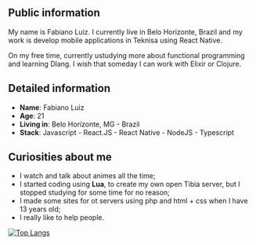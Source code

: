 ## Public information

My name is Fabiano Luiz. I currently live in Belo Horizonte, Brazil and my work is develop mobile applications in Teknisa using React Native.

On my free time, currently ustudying more about functional programming and learning Dlang. I wish that someday I can work with Elixir or Clojure.

## Detailed information

- **Name**: Fabiano Luiz
- **Age**: 21
- **Living in**: Belo Horizonte, MG - Brazil
- **Stack**: Javascript - React.JS - React Native - NodeJS - Typescript

## Curiosities about me

- I watch and talk about animes all the time;
- I started coding using **Lua**, to create my own open Tibia server, but I stopped studying for some time for no reason;
- I made some sites for ot servers using php and html + css when I have 13 years old;
- I really like to help people.

[![Top Langs](https://github-readme-stats.vercel.app/api/top-langs/?username=Fabianolvs&layout=compact)](https://github.com/Fabianolvs/github-readme-stats)

